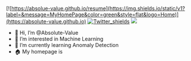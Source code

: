 <!-- badges -->
[![https://absolue-value.github.io/resume](https://img.shields.io/static/v1?label=&message=MyHomePage&color=green&style=flat&logo=Home)](https://absolute-value.github.io)
[![Twitter_shields](https://img.shields.io/twitter/follow/jky_kei?style=social)](https://twitter.com/jky_kei)
![](https://komarev.com/ghpvc/?username=absolute-value) 
<!-- profile counter -->

- 👋 Hi, I’m @Absolute-Value
- 👀 I’m interested in Machine Learning
- 🌱 I’m currently learning Anomaly Detection
- 🏠 My homepage is [](https://absolute-value.github.io/)
